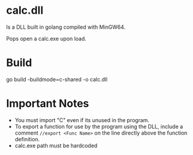 # calc.dll

Is a DLL built in golang compiled with MinGW64. 

Pops open a calc.exe upon load.

# Build

go build -buildmode=c-shared -o calc.dll

# Important Notes

- You must import "C" even if its unused in the program.
- To export a function for use by the program using the DLL, include a comment `//export <Func Name>` on the line directly above the function definition.  
- calc.exe path must be hardcoded